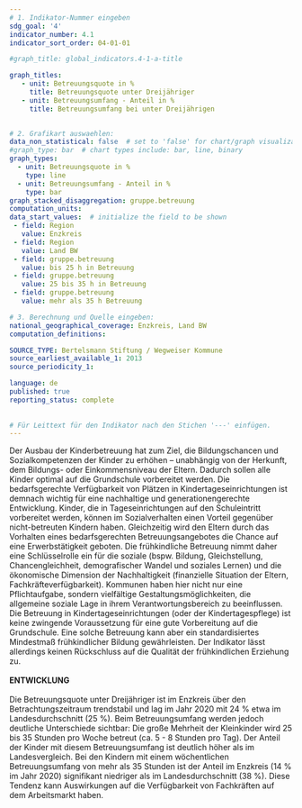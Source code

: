 ```yaml
---
# 1. Indikator-Nummer eingeben 
sdg_goal: '4' 
indicator_number: 4.1
indicator_sort_order: 04-01-01

#graph_title: global_indicators.4-1-a-title

graph_titles:
   - unit: Betreuungsquote in %
     title: Betreuungsquote unter Dreijähriger
   - unit: Betreuungsumfang - Anteil in %
     title: Betreuungsumfang bei unter Dreijährigen
   

# 2. Grafikart auswaehlen: 
data_non_statistical: false  # set to 'false' for chart/graph visualization and 'true' for jpg/png
#graph_type: bar  # chart types include: bar, line, binary 
graph_types:
  - unit: Betreuungsquote in %
    type: line
  - unit: Betreuungsumfang - Anteil in %
    type: bar
graph_stacked_disaggregation: gruppe.betreuung
computation_units:  
data_start_values:  # initialize the field to be shown  
 - field: Region 
   value: Enzkreis
 - field: Region 
   value: Land BW  
 - field: gruppe.betreuung 
   value: bis 25 h in Betreuung
 - field: gruppe.betreuung 
   value: 25 bis 35 h in Betreuung
 - field: gruppe.betreuung 
   value: mehr als 35 h Betreuung

# 3. Berechnung und Quelle eingeben: 
national_geographical_coverage: Enzkreis, Land BW
computation_definitions: 

SOURCE_TYPE: Bertelsmann Stiftung / Wegweiser Kommune
source_earliest_available_1: 2013
source_periodicity_1: 

language: de   
published: true 
reporting_status: complete
 
 
# Für Leittext für den Indikator nach den Stichen '---' einfügen. 
---
```


Der Ausbau der Kinderbetreuung hat zum Ziel, die Bildungschancen und Sozialkompetenzen der Kinder zu erhöhen – unabhängig von der Herkunft, dem Bildungs- oder Einkommensniveau der Eltern. Dadurch sollen alle Kinder optimal auf die Grundschule vorbereitet werden. Die bedarfsgerechte Verfügbarkeit von Plätzen in Kindertageseinrichtungen ist demnach wichtig für eine nachhaltige und generationengerechte Entwicklung. Kinder, die in Tageseinrichtungen auf den Schuleintritt vorbereitet werden, können im Sozialverhalten einen Vorteil gegenüber nicht-betreuten Kindern haben. Gleichzeitig wird den Eltern durch das Vorhalten eines bedarfsgerechten Betreuungsangebotes die Chance auf eine Erwerbstätigkeit geboten. Die frühkindliche Betreuung nimmt daher eine Schlüsselrolle ein für die soziale (bspw. Bildung, Gleichstellung, Chancengleichheit, demografischer Wandel und soziales Lernen) und die ökonomische Dimension der Nachhaltigkeit (finanzielle Situation der Eltern, Fachkräfteverfügbarkeit). Kommunen haben hier nicht nur eine Pflichtaufgabe, sondern vielfältige Gestaltungsmöglichkeiten, die allgemeine soziale Lage in ihrem Verantwortungsbereich zu beeinflussen. Die Betreuung in Kindertageseinrichtungen (oder der Kindertagespflege) ist keine zwingende Voraussetzung für eine gute Vorbereitung auf die Grundschule. Eine solche Betreuung kann aber ein standardisiertes Mindestmaß frühkindlicher Bildung gewährleisten. Der Indikator lässt allerdings keinen Rückschluss auf die Qualität der frühkindlichen Erziehung zu. <br>
<br>
**ENTWICKLUNG** <br>
<br>
Die Betreuungsquote unter Dreijähriger ist im Enzkreis über den Betrachtungszeitraum trendstabil und lag im Jahr 2020 mit 24 % etwa im Landesdurchschnitt (25 %). Beim Betreuungsumfang werden jedoch deutliche Unterschiede sichtbar: Die große Mehrheit der Kleinkinder wird 25 bis 35 Stunden pro Woche betreut (ca. 5 - 8 Stunden pro Tag). Der Anteil der Kinder mit diesem Betreuungsumfang ist deutlich höher als im Landesvergleich. Bei den Kindern mit einem wöchentlichen Betreuungsumfang von mehr als 35 Stunden ist der Anteil im Enzkreis (14 % im Jahr 2020) signifikant niedriger als im Landesdurchschnitt (38 %). Diese Tendenz kann Auswirkungen auf die Verfügbarkeit von Fachkräften auf dem Arbeitsmarkt haben.
